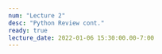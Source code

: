 ```yaml
---
num: "Lecture 2"
desc: "Python Review cont."
ready: true
lecture_date: 2022-01-06 15:30:00.00-7:00
---
```

